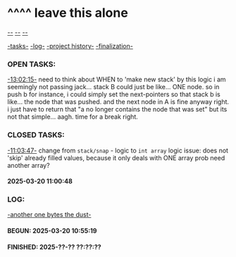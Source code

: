 []()
^^^^
leave this alone
================
[--]()
[--]()
[--]()


[-tasks-](#TASKS)
[-log-](#LOG)
[-project history-](#BEGUN)
[-finalization-](#FINISHED)
###	OPEN TASKS:
[-13:02:15-](../actual/push_swap.c#push_b)
need to think about WHEN to 'make new stack'
by this logic i am seemingly not passing jack...
stack B could just be like... ONE node.
so in push b for instance, i could simply set the next-pointers
so that stack b is like... the node that was pushed.
and the next node in A is fine anyway right.
i just have to return that "a no longer contains the node that was set"
but its not that simple... 
aagh. time for a break right.
###	CLOSED TASKS:
[-11:03:47-](../actual/arr.c#normalizer)
change from `stack/snap` - logic to `int array` logic
issue:	does not 'skip' already filled values, because it only deals with ONE array
prob need another array?
####	2025-03-20 11:00:48

###	LOG:
[-another one bytes the dust-](qs.md)
####	BEGUN:	2025-03-20 10:55:19
####	FINISHED:	2025-??-?? ??:??:??